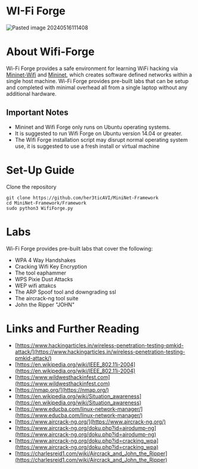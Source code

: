 # WI-Fi Forge

![Pasted image 20240516111408](https://github.com/her3ticAVI/MiniNet-Framework/assets/95513994/211da053-38ad-4f92-9cf3-920570dca8b3)

# About Wifi-Forge

Wi-Fi Forge provides a safe environment for learning WiFi hacking via [Mininet-Wifi](https://github.com/intrig-unicamp/mininet-wifi/tree/master?tab=readme-ov-file) and [Mininet](https://github.com/mininet/mininet), which creates software defined networks within a single host machine. Wi-Fi Forge provides pre-built labs that can be setup and completed with minimal overhead all from a single laptop without any additional hardware.

## Important Notes

- Mininet and Wifi Forge only runs on Ubuntu operating systems. 
- It is suggested to run Wifi Forge on Ubuntu version 14.04 or greater. 
- The Wifi Forge installation script may disrupt normal operating system use, it is suggested to use a fresh install or virtual machine

# Set-Up Guide

Clone the repository
```
git clone https://github.com/her3ticAVI/MiniNet-Framework
cd MiniNet-Framework/Framework
sudo python3 WifiForge.py
```

# Labs

Wi-Fi Forge provides pre-built labs that cover the following:

- WPA 4 Way Handshakes
- Cracking Wifi Key Encryption
- The tool eaphammer
- WPS Pixie Dust Attacks
- WEP wifi attakcs
- The ARP Spoof tool and downgrading ssl
- The aircrack-ng tool suite
- John the Ripper "JOHN"

# Links and Further Reading 

- [https://www.hackingarticles.in/wireless-penetration-testing-pmkid-attack/](https://www.hackingarticles.in/wireless-penetration-testing-pmkid-attack/)
- [https://en.wikipedia.org/wiki/IEEE_802.11i-2004](https://en.wikipedia.org/wiki/IEEE_802.11i-2004)
- [https://www.wildwesthackinfest.com](https://www.wildwesthackinfest.com)
- [https://nmap.org/](https://nmap.org/)
- [https://en.wikipedia.org/wiki/Situation_awareness](https://en.wikipedia.org/wiki/Situation_awareness)
- [https://www.educba.com/linux-network-manager/](https://www.educba.com/linux-network-manager/)
- [https://www.aircrack-ng.org/](https://www.aircrack-ng.org/)
- [https://www.aircrack-ng.org/doku.php?id=airodump-ng](https://www.aircrack-ng.org/doku.php?id=airodump-ng)
- [https://www.aircrack-ng.org/doku.php?id=cracking_wpa](https://www.aircrack-ng.org/doku.php?id=cracking_wpa)
- [https://charlesreid1.com/wiki/Aircrack_and_John_the_Ripper](https://charlesreid1.com/wiki/Aircrack_and_John_the_Ripper)
